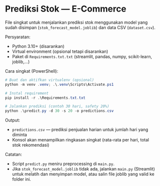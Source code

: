 # Prediksi Stok — E-Commerce

File singkat untuk menjalankan prediksi stok menggunakan model yang sudah disimpan (`stok_forecast_model.joblib`) dan data CSV (`dataset.csv`).

Persyaratan:

- Python 3.10+ (disarankan)
- Virtual environment (opsional tetapi disarankan)
- Paket di `Requirements.txt.txt` (streamlit, pandas, numpy, scikit-learn, joblib,...)

Cara singkat (PowerShell):

```powershell
# Buat dan aktifkan virtualenv (opsional)
python -m venv .venv; .\.venv\Scripts\Activate.ps1

# Instal requirement
pip install -r .\Requirements.txt.txt

# Jalankan prediksi (contoh 30 hari, safety 20%)
python .\predict.py -d 30 -s 20 -o predictions.csv
```

Output:

- `predictions.csv` — prediksi penjualan harian untuk jumlah hari yang diminta
- Konsol akan menampilkan ringkasan singkat (rata-rata per hari, total stok rekomendasi)

Catatan:

- Script `predict.py` meniru preprocessing di `main.py`.
- Jika `stok_forecast_model.joblib` tidak ada, jalankan `main.py` (Streamlit) untuk melatih dan menyimpan model, atau salin file joblib yang valid ke folder ini.

